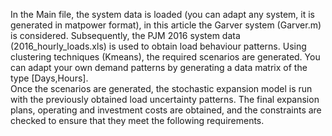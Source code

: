 In the Main file, the system data is loaded (you can adapt any system, it is generated in matpower format), in this article the Garver system (Garver.m) is considered. Subsequently, the PJM 2016 system data (2016_hourly_loads.xls) is used to obtain load behaviour patterns. Using clustering techniques (Kmeans), the required scenarios are generated. You can adapt your own demand patterns by generating a data matrix of the type [Days,Hours].  
Once the scenarios are generated, the stochastic expansion model is run with the previously obtained load uncertainty patterns. 
The final expansion plans, operating and investment costs are obtained, and the constraints are checked to ensure that they meet the following requirements. 
